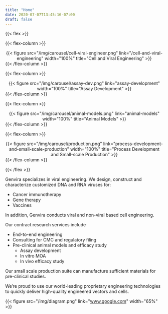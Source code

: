 ```yaml
---
title: "Home"
date: 2020-07-07T13:45:16-07:00
draft: false
---
```


{{< flex >}}

{{< flex-column >}}
  <center>
        {{< figure src="/img/carousel/cell-viral-engineer.png" link="/cell-and-viral-engineering" width="100%" title="Cell and Viral Engineering" >}}
  </center>
{{< /flex-column >}}

{{< flex-column >}}
  <center>
        {{< figure src="/img/carousel/assay-dev.png" link="assay-development" width="100%" title="Assay Development" >}}
  </center>
{{< /flex-column >}}

{{< flex-column >}}
  <center>
        {{< figure src="/img/carousel/animal-models.png" link="animal-models" width="100%" title="Animal Models" >}}
  </center>
{{< /flex-column >}}

{{< flex-column >}}
  <center>
        {{< figure src="/img/carousel/production.png" link="process-development-and-small-scale-production" width="100%" title="Process Development and Small-scale Production" >}}
  </center>
{{< /flex-column >}}

{{< /flex >}}

Genvira specializes in viral engineering. We design, construct and characterize customized DNA and RNA viruses for:
- Cancer immunotherapy
- Gene therapy
- Vaccines

In addition, Genvira conducts viral and non-viral based cell engineering.

Our contract research services include
- End-to-end engineering
- Consulting for CMC and regulatory filing
- Pre-clinical animal models and efficacy study
  - Assay development
  - In vitro MOA
  - In vivo efficacy study

Our small scale production suite can manufacture sufficient materials for pre-clinical studies.

We’re proud to use our world-leading proprietary engineering technologies to quickly deliver high-quality engineered vectors and cells.

{{< figure src="/img/diagram.png" link="www.google.com" width="65%" >}}